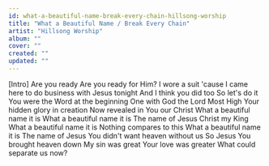 ```yaml
---
id: what-a-beautiful-name-break-every-chain-hillsong-worship
title: "What a Beautiful Name / Break Every Chain"
artist: "Hillsong Worship"
album: ""
cover: ""
created: ""
updated: ""
---
```


[Intro]
Are you ready
Are you ready for Him?
I wore a suit 'cause I came here to do business with Jesus tonight
And I think you did too
So let's do it
You were the Word at the beginning
One with God the Lord Most High
Your hidden glory in creation
Now revealed in You our Christ
What a beautiful name it is
What a beautiful name it is
The name of Jesus Christ my King
What a beautiful name it is
Nothing compares to this
What a beautiful name it is
The name of Jesus
You didn't want heaven without us
So Jesus You brought heaven down
My sin was great Your love was greater
What could separate us now?